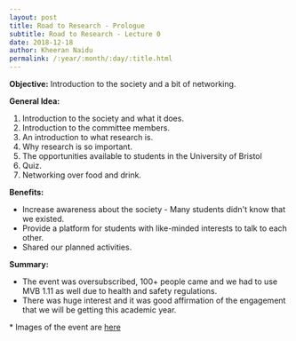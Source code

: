 ```yaml
---
layout: post
title: Road to Research - Prologue
subtitle: Road to Research - Lecture 0
date: 2018-12-18
author: Kheeran Naidu
permalink: /:year/:month/:day/:title.html
---
```

**Objective:** Introduction to the society and a bit of networking.

**General Idea:**
1. Introduction to the society and what it does.
2. Introduction to the committee members.
3. An introduction to what research is.
4. Why research is so important.
5. The opportunities available to students in the University of Bristol
6. Quiz.
7. Networking over food and drink.

**Benefits:**
* Increase awareness about the society - Many students didn't know that we existed.
* Provide a platform for students with like-minded interests to talk to each other.
* Shared our planned activities.

**Summary:**
* The event was oversubscribed, 100+ people came and we had to use MVB 1.11 as well due to health and safety regulations.
* There was huge interest and it was good affirmation of the engagement that we will be getting this academic year.

\* Images of the event are [here](https://bristolresearchsoc.github.io/events/)
